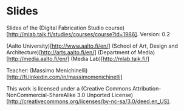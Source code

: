 Slides
======

Slides of the (Digital Fabrication Studio course)[http://mlab.taik.fi/studies/courses/course?id=1986].
Version: 0.2

(Aalto University)[http://www.aalto.fi/en/]
(School of Art, Design and Architecture)[http://arts.aalto.fi/en/]
(Department of Media)[http://media.aalto.fi/en/]
(Media Lab)[http://mlab.taik.fi/]

Teacher: (Massimo Menichinelli)[http://fi.linkedin.com/in/massimomenichinelli]


This work is licensed under a (Creative Commons Attribution-NonCommercial-ShareAlike 3.0 Unported License)[http://creativecommons.org/licenses/by-nc-sa/3.0/deed.en_US].